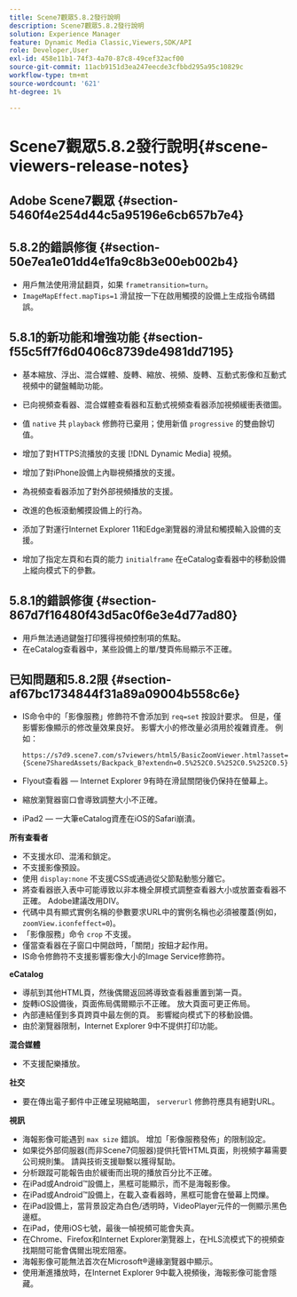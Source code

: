 ```yaml
---
title: Scene7觀眾5.8.2發行說明
description: Scene7觀眾5.8.2發行說明
solution: Experience Manager
feature: Dynamic Media Classic,Viewers,SDK/API
role: Developer,User
exl-id: 458e11b1-74f3-4a70-87c8-49cef32acf00
source-git-commit: 11acb9151d3ea247eecde3cfbbd295a95c10829c
workflow-type: tm+mt
source-wordcount: '621'
ht-degree: 1%

---
```


# Scene7觀眾5.8.2發行說明{#scene-viewers-release-notes}

## Adobe Scene7觀眾 {#section-5460f4e254d44c5a95196e6cb657b7e4}

## 5.8.2的錯誤修復 {#section-50e7ea1e01dd4e1fa9c8b3e00eb002b4}

* 用戶無法使用滑鼠翻頁，如果 `frametransition=turn`。
* `ImageMapEffect.mapTips=1` 滑鼠按一下在啟用觸摸的設備上生成指令碼錯誤。

## 5.8.1的新功能和增強功能 {#section-f55c5ff7f6d0406c8739de4981dd7195}

* 基本縮放、浮出、混合媒體、旋轉、縮放、視頻、旋轉、互動式影像和互動式視頻中的鍵盤輔助功能。
* 已向視頻查看器、混合媒體查看器和互動式視頻查看器添加視頻緩衝表徵圖。
* 值 `native` 共 `playback` 修飾符已棄用；使用新值 `progressive` 的雙曲餘切值。

* 增加了對HTTPS流播放的支援 [!DNL Dynamic Media] 視頻。
* 增加了對iPhone設備上內聯視頻播放的支援。
* 為視頻查看器添加了對外部視頻播放的支援。
* 改進的色板滾動觸摸設備上的行為。
* 添加了對運行Internet Explorer 11和Edge瀏覽器的滑鼠和觸摸輸入設備的支援。
* 增加了指定左頁和右頁的能力 `initialframe` 在eCatalog查看器中的移動設備上縱向模式下的參數。

## 5.8.1的錯誤修復 {#section-867d7f16480f43d5ac0f6e3e4d77ad80}

* 用戶無法通過鍵盤打印獲得視頻控制項的焦點。
* 在eCatalog查看器中，某些設備上的單/雙頁佈局顯示不正確。

## 已知問題和5.8.2限 {#section-af67bc1734844f31a89a09004b558c6e}

* IS命令中的「影像服務」修飾符不會添加到 `req=set` 按設計要求。 但是，僅影響影像顯示的修改量效果良好。 影響大小的修改量必須用於複雜資產。 例如：

   `https://s7d9.scene7.com/s7viewers/html5/BasicZoomViewer.html?asset= {Scene7SharedAssets/Backpack_B?extendn=0.5%252C0.5%252C0.5%252C0.5}`

* Flyout查看器 — Internet Explorer 9有時在滑鼠關閉後仍保持在螢幕上。
* 縮放瀏覽器窗口會導致調整大小不正確。
* iPad2 — 一大筆eCatalog資產在iOS的Safari崩潰。

**所有查看者**

* 不支援水印、混淆和鎖定。
* 不支援影像預設。
* 使用 `display:none` 不支援CSS或通過從父節點動態分離它。
* 將查看器嵌入表中可能導致以非本機全屏模式調整查看器大小或放置查看器不正確。 Adobe建議改用DIV。
* 代碼中具有顯式實例名稱的參數要求URL中的實例名稱也必須被覆蓋(例如， `zoomView.iconfeffect=0`)。
* 「影像服務」命令 `crop` 不支援。
* 僅當查看器在子窗口中開啟時，「關閉」按鈕才起作用。
* IS命令修飾符不支援影響影像大小的Image Service修飾符。

**eCatalog**

* 導航到其他HTML頁，然後偶爾返回將導致查看器重置到第一頁。
* 旋轉iOS設備後，頁面佈局偶爾顯示不正確。 放大頁面可更正佈局。
* 內部連結僅到多頁跨頁中最左側的頁。 影響縱向模式下的移動設備。
* 由於瀏覽器限制，Internet Explorer 9中不提供打印功能。

**混合媒體**

* 不支援配樂播放。

**社交**

* 要在傳出電子郵件中正確呈現縮略圖， `serverurl` 修飾符應具有絕對URL。

**視訊**

* 海報影像可能遇到 `max size` 錯誤。 增加「影像服務發佈」的限制設定。
* 如果從外部伺服器(而非Scene7伺服器)提供托管HTML頁面，則視頻字幕需要公司規則集。 請與技術支援聯繫以獲得幫助。
* 分析跟蹤可能報告由於緩衝而出現的播放百分比不正確。
* 在iPad或Android™設備上，黑框可能顯示，而不是海報影像。
* 在iPad或Android™設備上，在載入查看器時，黑框可能會在螢幕上閃爍。
* 在iPad設備上，當背景設定為白色/透明時，VideoPlayer元件的一側顯示黑色邊框。
* 在iPad，使用iOS七號，最後一幀視頻可能會失真。
* 在Chrome、Firefox和Internet Explorer瀏覽器上，在HLS流模式下的視頻查找期間可能會偶爾出現宏阻塞。
* 海報影像可能無法首次在Microsoft®邊緣瀏覽器中顯示。
* 使用漸進播放時，在Internet Explorer 9中載入視頻後，海報影像可能會隱藏。
